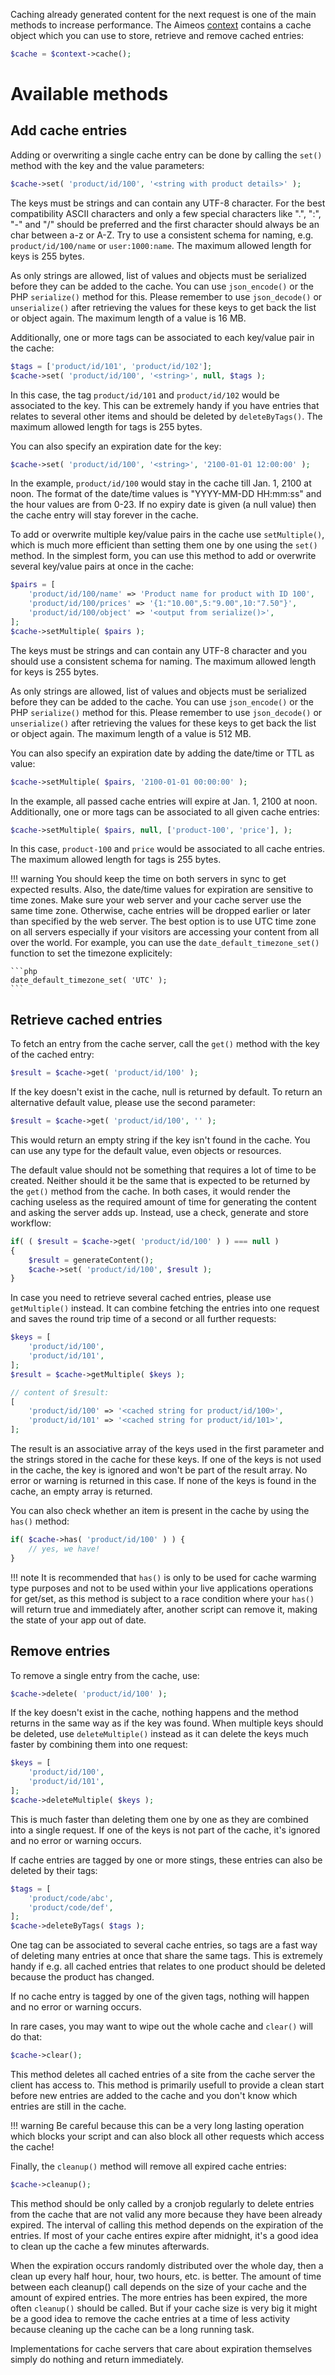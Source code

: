 Caching already generated content for the next request is one of the main methods to increase performance. The Aimeos [context](context.md) contains a cache object which you can use to store, retrieve and remove cached entries:

```php
$cache = $context->cache();
```

# Available methods

## Add cache entries

Adding or overwriting a single cache entry can be done by calling the `set()` method with the key and the value parameters:

```php
$cache->set( 'product/id/100', '<string with product details>' );
```

The keys must be strings and can contain any UTF-8 character. For the best compatibility ASCII characters and only a few special characters like ".", ":", "-" and "/" should be preferred and the first character should always be an char between a-z or A-Z. Try to use a consistent schema for naming, e.g. `product/id/100/name` or `user:1000:name`. The maximum allowed length for keys is 255 bytes.

As only strings are allowed, list of values and objects must be serialized before they can be added to the cache. You can use `json_encode()` or the PHP `serialize()` method for this. Please remember to use `json_decode()` or `unserialize()` after retrieving the values for these keys to get back the list or object again. The maximum length of a value is 16 MB.

Additionally, one or more tags can be associated to each key/value pair in the cache:

```php
$tags = ['product/id/101', 'product/id/102'];
$cache->set( 'product/id/100', '<string>', null, $tags );
```

In this case, the tag `product/id/101` and `product/id/102` would be associated to the key. This can be extremely handy if you have entries that relates to several other items and should be deleted by `deleteByTags()`. The maximum allowed length for tags
is 255 bytes.

You can also specify an expiration date for the key:

```php
$cache->set( 'product/id/100', '<string>', '2100-01-01 12:00:00' );
```

In the example, `product/id/100` would stay in the cache till Jan. 1, 2100 at noon. The format of the date/time values is "YYYY-MM-DD HH:mm:ss" and the hour values are from 0-23. If no expiry date is given (a null value) then the cache entry will stay forever in the cache.

To add or overwrite multiple key/value pairs in the cache use `setMultiple()`, which is much more efficient than setting them one by one using the `set()` method. In the simplest form, you can use this method to add or overwrite several
key/value pairs at once in the cache:

```php
$pairs = [
	'product/id/100/name' => 'Product name for product with ID 100',
	'product/id/100/prices' => '{1:"10.00",5:"9.00",10:"7.50"}',
	'product/id/100/object' => '<output from serialize()>',
];
$cache->setMultiple( $pairs );
```

The keys must be strings and can contain any UTF-8 character and you should use a consistent schema for naming. The maximum allowed length for keys is 255 bytes.

As only strings are allowed, list of values and objects must be serialized before they can be added to the cache. You can use `json_encode()` or the PHP `serialize()` method for this. Please remember to use `json_decode()` or `unserialize()` after retrieving the values for these keys to get back the list or object again. The maximum length of a value is 512 MB.

You can also specify an expiration date by adding the date/time or TTL as value:

```php
$cache->setMultiple( $pairs, '2100-01-01 00:00:00' );
```

In the example, all passed cache entries will expire at Jan. 1, 2100 at noon. Additionally, one or more tags can be associated to all given cache entries:

```php
$cache->setMultiple( $pairs, null, ['product-100', 'price'], );
```

In this case, `product-100` and `price` would be associated to all cache entries. The maximum allowed length for tags is 255 bytes.

!!! warning
    You should keep the time on both servers in sync to get expected results. Also, the date/time values for expiration are sensitive to time zones. Make sure your web server and your cache server use the same time zone. Otherwise, cache entries will be dropped earlier or later than specified by the web server. The best option is to use UTC time zone on all servers especially if your visitors are accessing your content from all over the world. For example, you can use the `date_default_timezone_set()` function to set the timezone explicitely:

    ```php
    date_default_timezone_set( 'UTC' );
    ```

## Retrieve cached entries

To fetch an entry from the cache server, call the `get()` method with the key of the cached entry:

```php
$result = $cache->get( 'product/id/100' );
```

If the key doesn't exist in the cache, null is returned by default. To return an alternative default value, please use the second parameter:

```php
$result = $cache->get( 'product/id/100', '' );
```

This would return an empty string if the key isn't found in the cache. You can use any type for the default value, even objects or resources.

The default value should not be something that requires a lot of time to be created. Neither should it be the same that is expected to be returned by the `get()` method from the cache. In both cases, it would render the caching useless as the required amount of time for generating the content and asking the server adds up. Instead, use a check, generate and store workflow:

```php
if( ( $result = $cache->get( 'product/id/100' ) ) === null )
{
	$result = generateContent();
	$cache->set( 'product/id/100', $result );
}
```

In case you need to retrieve several cached entries, please use `getMultiple()` instead. It can combine fetching the entries into one request and saves the round trip time of a second or all further requests:

```php
$keys = [
	'product/id/100',
	'product/id/101',
];
$result = $cache->getMultiple( $keys );

// content of $result:
[
	'product/id/100' => '<cached string for product/id/100>',
	'product/id/101' => '<cached string for product/id/101>',
];
```

The result is an associative array of the keys used in the first parameter and the strings stored in the cache for these keys. If one of the keys is not used in the cache, the key is ignored and won't be part of the result array. No error or warning is returned in this case. If none of the keys is found in the cache, an empty array is returned.

You can also check whether an item is present in the cache by using the `has()` method:

```php
if( $cache->has( 'product/id/100' ) ) {
    // yes, we have!
}
```

!!! note
    It is recommended that `has()` is only to be used for cache warming type purposes and not to be used within your live applications operations for get/set, as this method is subject to a race condition where your `has()` will return true and immediately after, another script can remove it, making the state of your app out of date.

## Remove entries

To remove a single entry from the cache, use:

```php
$cache->delete( 'product/id/100' );
```

If the key doesn't exist in the cache, nothing happens and the method returns in the same way as if the key was found. When multiple keys should be deleted, use `deleteMultiple()` instead as it can delete the keys much faster by combining them into one request:

```php
$keys = [
	'product/id/100',
	'product/id/101',
];
$cache->deleteMultiple( $keys );
```

This is much faster than deleting them one by one as they are combined into a single request. If one of the keys is not part of the cache, it's ignored and no error or warning occurs.

If cache entries are tagged by one or more stings, these entries can also be deleted by their tags:

```php
$tags = [
	'product/code/abc',
	'product/code/def',
];
$cache->deleteByTags( $tags );
```

One tag can be associated to several cache entries, so tags are a fast way of deleting many entries at once that share the same tags. This is extremely handy if e.g. all cached entries that relates to one product should be deleted because the product has changed.

If no cache entry is tagged by one of the given tags, nothing will happen and no error or warning occurs.

In rare cases, you may want to wipe out the whole cache and `clear()` will do that:

```php
$cache->clear();
```

This method deletes all cached entries of a site from the cache server the client has access to. This method is primarily usefull to provide a clean start before new entries are added to the cache and you don't know which entries are still in the cache.

!!! warning
    Be careful because this can be a very long lasting operation which blocks your script and can also block all other requests which access the cache!

Finally, the `cleanup()` method will remove all expired cache entries:

```php
$cache->cleanup();
```

This method should be only called by a cronjob regularly to delete entries from the cache that are not valid any more because they have been already expired. The interval of calling this method depends on the expiration of the entries. If most of your cache entires expire after midnight, it's a good idea to clean up the cache a few minutes afterwards.

When the expiration occurs randomly distributed over the whole day, then a clean up every half hour, hour, two hours, etc. is better. The amount of time between each cleanup() call depends on the size of your cache and the amount of expired entries. The more entries has been expired, the more often `cleanup()` should be called. But if your cache size is very big it might be a good idea to remove the cache entries at a time of less activity because cleaning up the cache can be a long running task.

Implementations for cache servers that care about expiration themselves simply do nothing and return immediately.
